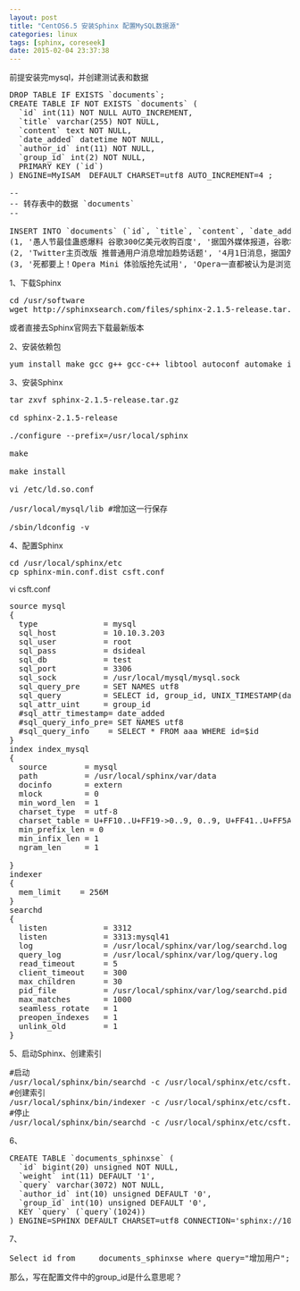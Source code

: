 ```yaml
---
layout: post
title: "CentOS6.5 安装Sphinx 配置MySQL数据源"
categories: linux
tags: [sphinx, coreseek]
date: 2015-02-04 23:37:38
---
```



前提安装完mysql，并创建测试表和数据 

<pre>
DROP TABLE IF EXISTS `documents`;
CREATE TABLE IF NOT EXISTS `documents` (
  `id` int(11) NOT NULL AUTO_INCREMENT,
  `title` varchar(255) NOT NULL,
  `content` text NOT NULL,
  `date_added` datetime NOT NULL,
  `author_id` int(11) NOT NULL,
  `group_id` int(2) NOT NULL,
  PRIMARY KEY (`id`)
) ENGINE=MyISAM  DEFAULT CHARSET=utf8 AUTO_INCREMENT=4 ;

--
-- 转存表中的数据 `documents`
--

INSERT INTO `documents` (`id`, `title`, `content`, `date_added`, `author_id`, `group_id`) VALUES
(1, '愚人节最佳蛊惑爆料 谷歌300亿美元收购百度', '据国外媒体报道，谷歌将巨资收购百度，涉及金额高达300亿美元。谷歌借此重返大陆市场。　　该报道称，目前谷歌与百度已经达成了收购协议，将择机对外公布。百度的管理层将100%保留，但会将项目缩减，包括有啊商城，以及目前实施不力的凤巢计划。正在进行测试阶段的视频网站qiyi.com将输入更多的Youtube资源。(YouTube在大陆区因内容审查暂不能访问)。　　该消息似乎得到了谷歌CEO施密特的确认，在其twitter上用简短而暧昧的文字进行了表述：“ Withdraw from that market? u''ll also see another result, just wait... ” 意思是：从那个市场退出?你还会看到另外一个结果。毫无疑问，那个市场指的就是中国大陆。而另外的结果，对应此媒体报道，就是收购百度，从而曲线返回大陆搜索市场。　　在最近刚刚结束的深圳IT领袖峰会上，李彦宏曾言，“谷歌没有退出中国，因为还在香港”。也似乎在验证被收购的这一事实。　　截止发稿，百度的股价为597美元，市值为207亿美元。谷歌以高达300亿美元的价格，实际溢价高达50%。而谷歌市值高达1796亿美元，而且手握大量现金，作这样的决策也在情理之中。    近日，很多媒体都在报道百度创始人、CEO李彦宏的两次拒购：一次是百度上市前夕，李彦宏拒绝谷歌的并购，这个细节在2月28日央视虎年首期对话节目中得到首次披露﹔一次是在百度国际化战略中，拒绝采用海外并购的方式，而是采取了从日本市场开始的海外自主发展之路。这也让笔者由此开始思考民族品牌的发展之路。 　　收购是打压中国品牌的惯用伎俩　　2010年2月28日，央视经济频道《对话》节目昨晚推出虎年首期节目，百度董事长兼CEO李彦宏作为嘉宾做客节目。李彦宏首度谈及2005年百度上市前夕，谷歌CEO施密特曾秘密造访百度时秘密谈话的内容，主要是劝阻百度上市，李彦宏断然拒绝了施密特的“好意”。今天看来，施密特当日也许已有不祥的预感，这个几百人的小公司终有一日会成为他们的大麻烦。　　本期《对话》一经播出，便引发了业界讨论。　　外资品牌通过收购打压中国品牌的案例不胜枚举。从以往跨国企业并购的中国品牌来看，真正让其活下来的品牌并不多，要么被雪藏，要么被低端化。　　因此，2005年百度没有接受Google的收购邀请，坚持自主发展，这对于保护中国品牌，维护中国网民信息安全有着至关重要的作用。当前百度市场份额高达76%，并持续增长，这也充分验证了李彦宏拒绝收购决策的正确性。　　今天看来，“百度一下”已经成为3亿多中国网民的网络生存法则，而直到今天环视全球，真正能像中国一样，拥有自己独立搜索引擎的只有4个国家！我们也许应该庆幸当时李彦宏的选择。这个故事也告诉我们，中国企业做品牌还要靠自己！　　收购也可能是中国企业走出去的陷阱　　同样在2月28日，亚布力第十届年会上，李彦宏在论坛上指出：“我们和很多其它公司的国际化路子是很不一样的，我们不是去买一个国外的公司，”，李彦宏解释了百度率先选择日本作为走出去的对象的原因，因为日本和中国一衣带水的近邻优势，日本的市场规模，在日本也没有一家独大的搜索引擎。　　中国企业收购这些外资品牌目的是“借船出海”。外资品牌进入中国是收购中国优质品牌，而中国企业进入国外市场的收购策略恰恰相反，这也是中国企业借船出海屡屡失败的原因所在。　　笔者认为，中国互联网公司走出去要依靠自身发展，并不能单纯依靠收购。李彦宏在百度成立伊始就抱定了国际化决心，使百度真正在面对国际化机遇时，更加冷静和具有前瞻力。李彦宏也承认当前百度在日本还处于初级发展阶段，但他也预言“2012年，百度与Google划洋而治”，对此我们拭目以待！', '2010-04-01 22:20:07', 1, 2),
(2, 'Twitter主页改版 推普通用户消息增加趋势话题', '4月1日消息，据国外媒体报道，Twitter本周二推出新版主页，目的很简单：帮助新用户了解Twitter和增加用户黏稠度。　　新版Twittter入口处的内容眼花缭乱，在头部下方有滚动的热门趋势话题，左边列出了普通用户账户和他们最新的消息。　　另一个显著的部分是“Top Tweets”，它采用了新算法推选出最热门的话题，每个几秒刷新一次。Twitter首席科学家Abdur Chowdhury表示，这种算法选出了所有用户的信息，而不是拥有大量追随者所发的信息。　　首页对于首次访问网站的用户非常重要，因为这决定了用户的第一印象。研究发现，多达60%的Twittter用户在注册后的一个月内不再访问网站。Twittter希望能更好地展现网站的面貌，帮助游客找到感兴趣的东西。', '2010-04-01 23:25:48', 1, 3),
(3, '死都要上！Opera Mini 体验版抢先试用', 'Opera一直都被认为是浏览速度飞快，同时在移动平台上更是占有不少的份额。不久前，Opera正式向苹果提交了针对iPhone设计的Opera Mini。日前，台湾IT网站放出了Opera Mini和Safari的评测文章，下面让我们看看Opera和Safari到底谁更好用更快吧。　　Opera Mini VS Safari，显示方式很不相同和Safari不同的是，Opera Mini会针对手机对网页进行一些调整　　Opera Mini与Safari的运作原理不大相同。网页会通过Opera的服务器完整压缩后再发送到手机上，不像Safari可通过Multi-Touch和点击的方式自由缩放，Opera Mini会预先将文字照iPhone的宽度做好调整，点击区域后自动放大。如果习惯了Safari的浏览方式，会感觉不大顺手，不过对许多宽度太宽，缩放后文字仍然显示很小的网页来说，Opera Mini的显示方式比较有优势。　　打开测试网站首页所花费的流量，Safari和Opera Mini的差距明显可见。这个在国内移动资费超高的局面来说，Opera Mini估计会比较受欢迎和省钱。Opera Mini的流量少得惊人，仅是Safari的十分之一　　兼容性相比，Safari完胜打开Google首页，Safari上是iPhone专用界面，Opera则是一般移动版本　　Opera Mini的速度和省流量还是无法取代Safari成为iPhone上的主要浏览器。毕竟iPhone的高占有率让许多网站，线上服务都为Safari设计了专用页面。光Google的首页为例子就看出了明显的差别。另外，像Google Buzz这样线上应用，就会出现显示错误。Google Buzz上，Opera无法输入内容　　Opera Mini其他专属功能页面内搜索和关键字直接搜索相当人性化　　除了Opera独创的Speed Dial九宫格快速启动页面外，和Opera Link和电脑上的Opera直接同步书签、Speed Dial设定外。Opera Mini还能够直接搜索页面中的文字，查找资料时相当方便。另外也能选取文字另开新分页搜索，比起Safari还要复制、开新页、粘贴简单许多。同时还能将整个页面打包存储，方便离线浏览。　　现在Opera Mini想要打败Safari还剩下一个很严重的问题-苹果何时会或者会不会通过Opera Mini的审核。', '2010-04-01 12:01:00', 2, 3);
</pre>


1、下载Sphinx
<pre>
cd /usr/software
wget http://sphinxsearch.com/files/sphinx-2.1.5-release.tar.gz
</pre>
或者直接去Sphinx官网去下载最新版本

2、安装依赖包

<pre>
yum install make gcc g++ gcc-c++ libtool autoconf automake imake mysql-devel libxml2-devel expat-devel
</pre>

3、安装Sphinx 

<pre>
tar zxvf sphinx-2.1.5-release.tar.gz

cd sphinx-2.1.5-release

./configure --prefix=/usr/local/sphinx

make

make install

vi /etc/ld.so.conf 

/usr/local/mysql/lib #增加这一行保存 

/sbin/ldconfig -v
</pre>


 4、配置Sphinx

<pre>
cd /usr/local/sphinx/etc
cp sphinx-min.conf.dist csft.conf
</pre>

vi csft.conf


<pre>
source mysql
{
  type              = mysql
  sql_host          = 10.10.3.203
  sql_user          = root
  sql_pass          = dsideal
  sql_db            = test
  sql_port          = 3306
  sql_sock          = /usr/local/mysql/mysql.sock
  sql_query_pre     = SET NAMES utf8
  sql_query         = SELECT id, group_id, UNIX_TIMESTAMP(date_added) AS date_added, title, content FROM documents
  sql_attr_uint     = group_id
  #sql_attr_timestamp= date_added
  #sql_query_info_pre= SET NAMES utf8
  #sql_query_info    = SELECT * FROM aaa WHERE id=$id
}
index index_mysql
{
  source        = mysql
  path          = /usr/local/sphinx/var/data
  docinfo       = extern
  mlock         = 0
  min_word_len  = 1
  charset_type  = utf-8
  charset_table = U+FF10..U+FF19->0..9, 0..9, U+FF41..U+FF5A->a..z, U+FF21..U+FF3A->a..z,A..Z->a..z, a..z, U+0149, U+017F, U+0138, U+00DF, U+00FF, U+00C0..U+00D6->U+00E0..U+00F6,U+00E0..U+00F6, U+00D8..U+00DE->U+00F8..U+00FE, U+00F8..U+00FE, U+0100->U+0101, U+0101,U+0102->U+0103, U+0103, U+0104->U+0105, U+0105, U+0106->U+0107, U+0107, U+0108->U+0109,U+0109, U+010A->U+010B, U+010B, U+010C->U+010D, U+010D, U+010E->U+010F, U+010F,U+0110->U+0111, U+0111, U+0112->U+0113, U+0113, U+0114->U+0115, U+0115, U+0116->U+0117,U+0117, U+0118->U+0119, U+0119, U+011A->U+011B, U+011B, U+011C->U+011D,U+011D,U+011E->U+011F, U+011F, U+0130->U+0131, U+0131, U+0132->U+0133, U+0133, U+0134->U+0135,U+0135, U+0136->U+0137, U+0137, U+0139->U+013A, U+013A, U+013B->U+013C, U+013C,U+013D->U+013E, U+013E, U+013F->U+0140, U+0140, U+0141->U+0142, U+0142, U+0143->U+0144,U+0144, U+0145->U+0146, U+0146, U+0147->U+0148, U+0148, U+014A->U+014B, U+014B,U+014C->U+014D, U+014D, U+014E->U+014F, U+014F, U+0150->U+0151, U+0151, U+0152->U+0153,U+0153, U+0154->U+0155, U+0155, U+0156->U+0157, U+0157, U+0158->U+0159,U+0159,U+015A->U+015B, U+015B, U+015C->U+015D, U+015D, U+015E->U+015F, U+015F, U+0160->U+0161,U+0161, U+0162->U+0163, U+0163, U+0164->U+0165, U+0165, U+0166->U+0167, U+0167,U+0168->U+0169, U+0169, U+016A->U+016B, U+016B, U+016C->U+016D, U+016D, U+016E->U+016F,U+016F, U+0170->U+0171, U+0171, U+0172->U+0173, U+0173, U+0174->U+0175,U+0175,U+0176->U+0177, U+0177, U+0178->U+00FF, U+00FF, U+0179->U+017A, U+017A, U+017B->U+017C,U+017C, U+017D->U+017E, U+017E, U+0410..U+042F->U+0430..U+044F, U+0430..U+044F,U+05D0..U+05EA, U+0531..U+0556->U+0561..U+0586, U+0561..U+0587, U+0621..U+063A, U+01B9,U+01BF, U+0640..U+064A, U+0660..U+0669, U+066E, U+066F, U+0671..U+06D3, U+06F0..U+06FF,U+0904..U+0939, U+0958..U+095F, U+0960..U+0963, U+0966..U+096F, U+097B..U+097F,U+0985..U+09B9, U+09CE, U+09DC..U+09E3, U+09E6..U+09EF, U+0A05..U+0A39, U+0A59..U+0A5E,U+0A66..U+0A6F, U+0A85..U+0AB9, U+0AE0..U+0AE3, U+0AE6..U+0AEF, U+0B05..U+0B39,U+0B5C..U+0B61, U+0B66..U+0B6F, U+0B71, U+0B85..U+0BB9, U+0BE6..U+0BF2, U+0C05..U+0C39,U+0C66..U+0C6F, U+0C85..U+0CB9, U+0CDE..U+0CE3, U+0CE6..U+0CEF, U+0D05..U+0D39, U+0D60,U+0D61, U+0D66..U+0D6F, U+0D85..U+0DC6, U+1900..U+1938, U+1946..U+194F, U+A800..U+A805,U+A807..U+A822, U+0386->U+03B1, U+03AC->U+03B1, U+0388->U+03B5, U+03AD->U+03B5,U+0389->U+03B7, U+03AE->U+03B7, U+038A->U+03B9, U+0390->U+03B9, U+03AA->U+03B9,U+03AF->U+03B9, U+03CA->U+03B9, U+038C->U+03BF, U+03CC->U+03BF, U+038E->U+03C5,U+03AB->U+03C5, U+03B0->U+03C5, U+03CB->U+03C5, U+03CD->U+03C5, U+038F->U+03C9,U+03CE->U+03C9, U+03C2->U+03C3, U+0391..U+03A1->U+03B1..U+03C1,U+03A3..U+03A9->U+03C3..U+03C9, U+03B1..U+03C1, U+03C3..U+03C9, U+0E01..U+0E2E,U+0E30..U+0E3A, U+0E40..U+0E45, U+0E47, U+0E50..U+0E59, U+A000..U+A48F, U+4E00..U+9FBF,U+3400..U+4DBF, U+20000..U+2A6DF, U+F900..U+FAFF, U+2F800..U+2FA1F, U+2E80..U+2EFF,U+2F00..U+2FDF, U+3100..U+312F, U+31A0..U+31BF, U+3040..U+309F, U+30A0..U+30FF,U+31F0..U+31FF, U+AC00..U+D7AF, U+1100..U+11FF, U+3130..U+318F, U+A000..U+A48F,U+A490..U+A4CF
  min_prefix_len = 0
  min_infix_len = 1
  ngram_len     = 1

}
indexer
{
  mem_limit    = 256M
}
searchd
{
  listen            = 3312
  listen            = 3313:mysql41
  log               = /usr/local/sphinx/var/log/searchd.log
  query_log         = /usr/local/sphinx/var/log/query.log
  read_timeout      = 5
  client_timeout    = 300
  max_children      = 30
  pid_file          = /usr/local/sphinx/var/log/searchd.pid
  max_matches       = 1000
  seamless_rotate   = 1
  preopen_indexes   = 1
  unlink_old        = 1
}
</pre>


5、启动Sphinx、创建索引

<pre>
#启动
/usr/local/sphinx/bin/searchd -c /usr/local/sphinx/etc/csft.conf
#创建索引
/usr/local/sphinx/bin/indexer -c /usr/local/sphinx/etc/csft.conf --rotate --all
#停止
/usr/local/sphinx/bin/searchd -c /usr/local/sphinx/etc/csft.conf --stop
</pre>

6、

<pre>
CREATE TABLE `documents_sphinxse` (
  `id` bigint(20) unsigned NOT NULL,
  `weight` int(11) DEFAULT '1',
  `query` varchar(3072) NOT NULL,
  `author_id` int(10) unsigned DEFAULT '0',
  `group_id` int(10) unsigned DEFAULT '0',
  KEY `query` (`query`(1024))
) ENGINE=SPHINX DEFAULT CHARSET=utf8 CONNECTION='sphinx://10.10.3.203:3312';
</pre>


7、

<pre>
Select id from     documents_sphinxse where query="增加用户"; 
</pre>

 
 那么，写在配置文件中的group_id是什么意思呢？
